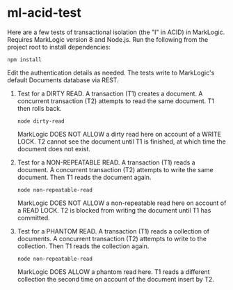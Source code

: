 # ml-acid-test

Here are a few tests of transactional isolation (the "I" in ACID) in MarkLogic. Requires MarkLogic version 8
and Node.js. Run the following from the project root to install dependencies:

`npm install`

Edit the authentication details as needed. The tests write to MarkLogic's default Documents database via REST.

1. Test for a DIRTY READ. A transaction (T1) creates a document. A concurrent transaction (T2) attempts to 
   read the same document. T1 then rolls back.

   `node dirty-read`
   
   MarkLogic DOES NOT ALLOW a dirty read here on account of a WRITE LOCK. T2 cannot see the document until
   T1 is finished, at which time the document does not exist.
   
2. Test for a NON-REPEATABLE READ. A transaction (T1) reads a document. A concurrent transaction (T2) attempts 
   to write the same document. Then T1 reads the document again.

   `node non-repeatable-read`
   
   MarkLogic DOES NOT ALLOW a non-repeatable read here on account of a READ LOCK. T2 is blocked from writing
   the document until T1 has committed.
   
3. Test for a PHANTOM READ. A transaction (T1) reads a collection of documents. A concurrent transaction (T2) 
   attempts to write to the collection. Then T1 reads the collection again.

   `node non-repeatable-read`
   
   MarkLogic DOES ALLOW a phantom read here. T1 reads a different collection the second time on account of the 
   document insert by T2.
